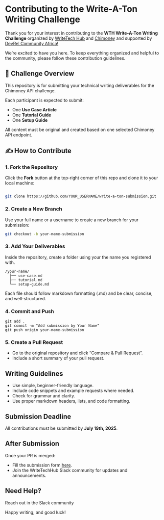 # Contributing to the Write-A-Ton Writing Challenge

Thank you for your interest in contributing to the **WTH Write-A-Ton Writing Challenge** organized by [WriteTech Hub](https://writetechhub.org/) and [Chimoney](https://chimoney.io/) and supported by [DevRel Community Africa!](https://devrelcomafrica.xyz/)

We’re excited to have you here. To keep everything organized and helpful to the community, please follow these contribution guidelines.

## 📌 Challenge Overview

This repository is for submitting your technical writing deliverables for the Chimoney API challenge. 

Each participant is expected to submit:

- One **Use Case Article**
- One **Tutorial Guide**
- One **Setup Guide**

All content must be original and created based on one selected Chimoney API endpoint.

## ✍️ How to Contribute

### 1. Fork the Repository

Click the **Fork** button at the top-right corner of this repo and clone it to your local machine:

```bash

git clone https://github.com/YOUR_USERNAME/write-a-ton-submission.git
```

### 2. Create a New Branch
Use your full name or a username to create a new branch for your submission:

```bash
git checkout -b your-name-submission
```

### 3. Add Your Deliverables
Inside the repository, create a folder using your the name you registered with.

```
/your-name/
  ├── use-case.md
  ├── tutorial.md
  └── setup-guide.md
```
Each file should follow markdown formatting (.md) and be clear, concise, and well-structured.

### 4. Commit and Push

```
git add .
git commit -m "Add submission by Your Name"
git push origin your-name-submission
```

### 5. Create a Pull Request
- Go to the original repository and click “Compare & Pull Request”.
- Include a short summary of your pull request.

## Writing Guidelines
- Use simple, beginner-friendly language.
- Include code snippets and example requests where needed.
- Check for grammar and clarity.
- Use proper markdown headers, lists, and code formatting.

## Submission Deadline
All contributions must be submitted by **July 19th, 2025**.

## After Submission
Once your PR is merged:
- Fill the submission form [here](https://forms.gle/SRYd5CDprZpPyzkn7).
- Join the WriteTechHub Slack community for updates and announcements.

## Need Help?
Reach out in the Slack community

Happy writing, and good luck!
